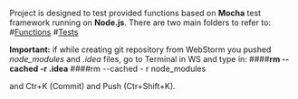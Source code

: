 Project is designed to test provided functions based on **Mocha** test framework running on **Node.js**.
There are two main folders to refer to:
#[Functions](index.js)
#[Tests]()


**Important:**
if while creating git repository from WebStorm you pushed _node_modules_ and _.idea_ files,
go to Terminal in WS and type in:
####**rm --cached -r .idea**
####rm --cached - r node_modules

and Ctr+K (Commit) and Push (Ctr+Shift+K).
